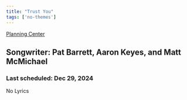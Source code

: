 ```yaml
---
title: "Trust You"
tags: ['no-themes']
---
```


[Planning Center](https://services.planningcenteronline.com/songs/12634358)

## Songwriter: Pat Barrett, Aaron Keyes, and Matt McMichael
### Last scheduled: Dec 29, 2024          

No Lyrics

